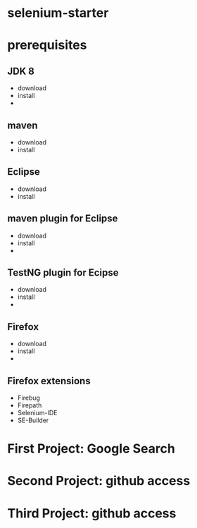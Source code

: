 # selenium-starter

# prerequisites

## JDK 8

* download
* install
* 

## maven
* download
* install


## Eclipse
* download
* install

## maven plugin for Eclipse
* download
* install
* 

## TestNG plugin for Ecipse
* download
* install
* 

## Firefox
* download
* install
* 

## Firefox extensions
* Firebug
* Firepath
* Selenium-IDE
* SE-Builder
# First Project: Google Search 
# Second Project: github access
# Third Project: github access
